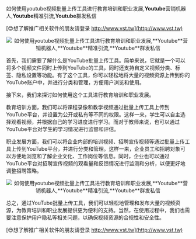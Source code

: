 如何使用youtube视频批量上传工具进行教育培训和职业发展,**Youtube**营销机器人,**Youtube**精准引流,**Youtube**群发私信

[😍想了解推广相关软件的朋友请登录 http://www.vst.tw](http://www.vst.tw)

 <center><img src="https://vst.tw/MP4/tuiguang/png/2.png" alt="如何使用youtube视频批量上传工具进行教育培训和职业发展,**Youtube**营销机器人,**Youtube**精准引流,**Youtube**群发私信"></center>

首先，我们需要了解什么是YouTube批量上传工具。简单来说，它就是一个可以将多个视频文件同时上传到YouTube的工具，同时还支持自定义视频分类、标签、隐私设置等功能。有了这个工具，你可以轻松地将大量的视频资源上传到你的YouTube账户中，并进行分类和管理，方便用户浏览和使用。

接下来，我们来探讨如何使用这个工具进行教育培训和职业发展。

教育培训方面，我们可以将课程录像和教学视频通过批量上传工具上传到YouTube平台，并设置为公开或私有等不同的权限。这样一来，学生可以自主选择观看视频，并根据自己的学习进度进行学习。而对于教师来说，也可以通过YouTube平台对学生的学习情况进行监督和评估。

职业发展方面，我们可以将企业内部的培训视频、招聘宣传视频等通过批量上传工具上传到YouTube平台，并进行分类和管理。这样一来，企业员工和招聘对象可以方便地浏览和了解企业文化、工作岗位等信息。同时，企业也可以通过YouTube平台对招聘宣传视频的观看量和反馈情况进行监测和分析，以便更好地调整招聘策略。

 <center><img src="https://vst.tw/MP4/tuiguang/png/0.png" alt="如何使用youtube视频批量上传工具进行教育培训和职业发展,**Youtube**营销机器人,**Youtube**精准引流,**Youtube**群发私信"></center>

总之，通过YouTube批量上传工具，我们可以轻松地管理和发布大量的视频资源，为教育培训和职业发展提供更为便利的支持。当然，在使用过程中，我们也需要注意保护用户隐私等相关问题，以确保视频资源的合规性和安全性。

[😍想了解推广相关软件的朋友请登录 http://www.vst.tw](http://www.vst.tw)



